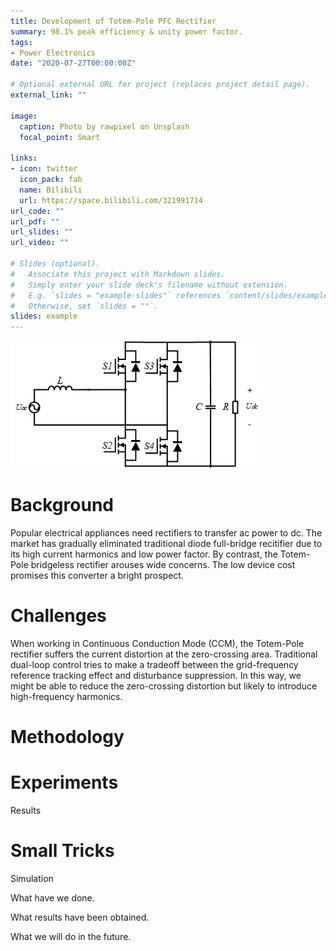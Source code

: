 ```yaml
---
title: Development of Totem-Pole PFC Rectifier
summary: 98.1% peak efficiency & unity power factor.
tags:
- Power Electronics
date: "2020-07-27T00:00:00Z"

# Optional external URL for project (replaces project detail page).
external_link: ""

image:
  caption: Photo by rawpixel on Unsplash
  focal_point: Smart

links:
- icon: twitter
  icon_pack: fab
  name: Bilibili
  url: https://space.bilibili.com/321991714
url_code: ""
url_pdf: ""
url_slides: ""
url_video: ""

# Slides (optional).
#   Associate this project with Markdown slides.
#   Simply enter your slide deck's filename without extension.
#   E.g. `slides = "example-slides"` references `content/slides/example-slides.md`.
#   Otherwise, set `slides = ""`.
slides: example
---
```


![Topology of Totem-Pole Rectifier](TTPL_topology.png)

# Background
  Popular electrical appliances need rectifiers to transfer ac power to dc. The market has gradually eliminated traditional diode full-bridge recitifier due to its high current harmonics and low power factor. By contrast, the Totem-Pole bridgeless rectifier arouses wide concerns. The low device cost promises this converter a bright prospect.
# Challenges
   When working in Continuous Conduction Mode (CCM), the Totem-Pole rectifier suffers the current distortion at the zero-crossing area. 
   Traditional dual-loop control tries to make a tradeoff between the grid-frequency reference tracking effect and disturbance suppression. In this way, we might be able to reduce the zero-crossing distortion but likely to introduce high-frequency harmonics. 
  
# Methodology


# Experiments
  Results
  
# Small Tricks
  Simulation


What have we done.

What results have been obtained.

What we will do in the future.
